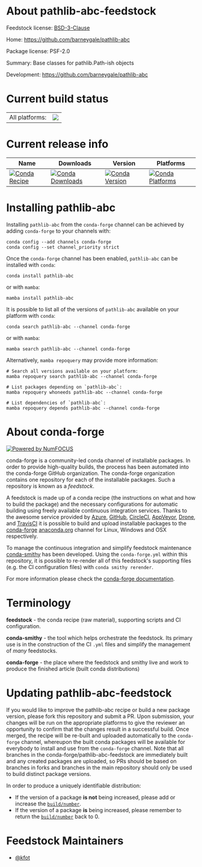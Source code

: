 About pathlib-abc-feedstock
===========================

Feedstock license: [BSD-3-Clause](https://github.com/conda-forge/pathlib-abc-feedstock/blob/main/LICENSE.txt)

Home: https://github.com/barneygale/pathlib-abc

Package license: PSF-2.0

Summary: Base classes for pathlib.Path-ish objects

Development: https://github.com/barneygale/pathlib-abc

Current build status
====================


<table><tr><td>All platforms:</td>
    <td>
      <a href="https://dev.azure.com/conda-forge/feedstock-builds/_build/latest?definitionId=21969&branchName=main">
        <img src="https://dev.azure.com/conda-forge/feedstock-builds/_apis/build/status/pathlib-abc-feedstock?branchName=main">
      </a>
    </td>
  </tr>
</table>

Current release info
====================

| Name | Downloads | Version | Platforms |
| --- | --- | --- | --- |
| [![Conda Recipe](https://img.shields.io/badge/recipe-pathlib--abc-green.svg)](https://anaconda.org/conda-forge/pathlib-abc) | [![Conda Downloads](https://img.shields.io/conda/dn/conda-forge/pathlib-abc.svg)](https://anaconda.org/conda-forge/pathlib-abc) | [![Conda Version](https://img.shields.io/conda/vn/conda-forge/pathlib-abc.svg)](https://anaconda.org/conda-forge/pathlib-abc) | [![Conda Platforms](https://img.shields.io/conda/pn/conda-forge/pathlib-abc.svg)](https://anaconda.org/conda-forge/pathlib-abc) |

Installing pathlib-abc
======================

Installing `pathlib-abc` from the `conda-forge` channel can be achieved by adding `conda-forge` to your channels with:

```
conda config --add channels conda-forge
conda config --set channel_priority strict
```

Once the `conda-forge` channel has been enabled, `pathlib-abc` can be installed with `conda`:

```
conda install pathlib-abc
```

or with `mamba`:

```
mamba install pathlib-abc
```

It is possible to list all of the versions of `pathlib-abc` available on your platform with `conda`:

```
conda search pathlib-abc --channel conda-forge
```

or with `mamba`:

```
mamba search pathlib-abc --channel conda-forge
```

Alternatively, `mamba repoquery` may provide more information:

```
# Search all versions available on your platform:
mamba repoquery search pathlib-abc --channel conda-forge

# List packages depending on `pathlib-abc`:
mamba repoquery whoneeds pathlib-abc --channel conda-forge

# List dependencies of `pathlib-abc`:
mamba repoquery depends pathlib-abc --channel conda-forge
```


About conda-forge
=================

[![Powered by
NumFOCUS](https://img.shields.io/badge/powered%20by-NumFOCUS-orange.svg?style=flat&colorA=E1523D&colorB=007D8A)](https://numfocus.org)

conda-forge is a community-led conda channel of installable packages.
In order to provide high-quality builds, the process has been automated into the
conda-forge GitHub organization. The conda-forge organization contains one repository
for each of the installable packages. Such a repository is known as a *feedstock*.

A feedstock is made up of a conda recipe (the instructions on what and how to build
the package) and the necessary configurations for automatic building using freely
available continuous integration services. Thanks to the awesome service provided by
[Azure](https://azure.microsoft.com/en-us/services/devops/), [GitHub](https://github.com/),
[CircleCI](https://circleci.com/), [AppVeyor](https://www.appveyor.com/),
[Drone](https://cloud.drone.io/welcome), and [TravisCI](https://travis-ci.com/)
it is possible to build and upload installable packages to the
[conda-forge](https://anaconda.org/conda-forge) [anaconda.org](https://anaconda.org/)
channel for Linux, Windows and OSX respectively.

To manage the continuous integration and simplify feedstock maintenance
[conda-smithy](https://github.com/conda-forge/conda-smithy) has been developed.
Using the ``conda-forge.yml`` within this repository, it is possible to re-render all of
this feedstock's supporting files (e.g. the CI configuration files) with ``conda smithy rerender``.

For more information please check the [conda-forge documentation](https://conda-forge.org/docs/).

Terminology
===========

**feedstock** - the conda recipe (raw material), supporting scripts and CI configuration.

**conda-smithy** - the tool which helps orchestrate the feedstock.
                   Its primary use is in the construction of the CI ``.yml`` files
                   and simplify the management of *many* feedstocks.

**conda-forge** - the place where the feedstock and smithy live and work to
                  produce the finished article (built conda distributions)


Updating pathlib-abc-feedstock
==============================

If you would like to improve the pathlib-abc recipe or build a new
package version, please fork this repository and submit a PR. Upon submission,
your changes will be run on the appropriate platforms to give the reviewer an
opportunity to confirm that the changes result in a successful build. Once
merged, the recipe will be re-built and uploaded automatically to the
`conda-forge` channel, whereupon the built conda packages will be available for
everybody to install and use from the `conda-forge` channel.
Note that all branches in the conda-forge/pathlib-abc-feedstock are
immediately built and any created packages are uploaded, so PRs should be based
on branches in forks and branches in the main repository should only be used to
build distinct package versions.

In order to produce a uniquely identifiable distribution:
 * If the version of a package **is not** being increased, please add or increase
   the [``build/number``](https://docs.conda.io/projects/conda-build/en/latest/resources/define-metadata.html#build-number-and-string).
 * If the version of a package **is** being increased, please remember to return
   the [``build/number``](https://docs.conda.io/projects/conda-build/en/latest/resources/define-metadata.html#build-number-and-string)
   back to 0.

Feedstock Maintainers
=====================

* [@kfot](https://github.com/kfot/)

